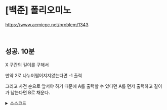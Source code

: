 # [백준] 폴리오미노

https://www.acmicpc.net/problem/1343

<br>

## 성공. 10분

X 구간의 길이를 구해서

만약 2로 나누어떨어지지않는다면 -1 출력

그리고 사전 순으로 앞서야 하기 때문에 A를 출력할 수 있다면 A를 먼저 출력하고 길이가 남는다면 B로 채운다.

<details><summary>소스코드</summary>

```java
import java.io.*;
import java.util.*;

public class Main {

    StringBuilder sb;

    boolean check(int cntX) {
        if(cntX == 0) return true;
        if(cntX % 2 != 0) return false;

        for (int i = 0; i < cntX / 4; i++) {
            sb.append("AAAA");
        }
        if(cntX % 4 != 0) sb.append("BB");
        return true;
    }

    void solution() throws Exception {
        BufferedReader br = new BufferedReader(new InputStreamReader(System.in));
        sb = new StringBuilder();

        char[] board = br.readLine().toCharArray();
        int cntX = 0;
        for (char ch : board) {
            if(ch == '.') {
                if(!check(cntX)) {
                    System.out.println(-1);
                    return;
                }
                sb.append('.');
                cntX = 0;
            }
            else {
                cntX++;
            }
        }
        if(!check(cntX)) {
            System.out.println(-1);
            return;
        }

        System.out.println(sb.toString());

        br.close();
    }

    public static void main(String[] args) throws Exception {
        new Main().solution();
    }
}
```

</details>